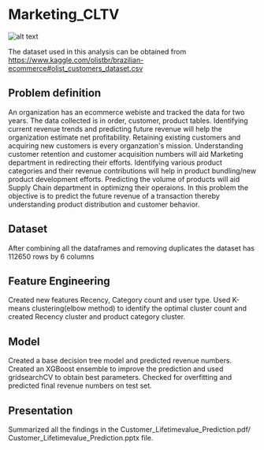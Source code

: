 # Marketing_CLTV
![alt text](https://169nk53l5vat1xy1vt3r9fwt-wpengine.netdna-ssl.com/wp-content/uploads/2019/02/customer-lifetime-value.png)

The dataset used in this analysis can be obtained from https://www.kaggle.com/olistbr/brazilian-ecommerce#olist_customers_dataset.csv 
 

## Problem definition

An organization has an ecommerce webiste and tracked the data for two years. The data collected is in order, customer, product tables. Identifying current revenue trends and predicting future revenue will help the organization estimate net profitability. 
Retaining existing customers and acquiring new customers is every organzation's mission. Understanding customer retention and customer acquisition numbers will aid Marketing department in redirecting their efforts. 
Identifying various product categories and their revenue contributions will help in product bundling/new product development efforts. 
Predicting the volume of products will aid Supply Chain department in optimizng their operaions. 
In this problem the objective is to predict the future revenue of a transaction thereby understanding product distribution and customer behavior.

## Dataset

After combining all the dataframes and removing duplicates the dataset has 112650 rows by 6 columns
 
## Feature Engineering

Created new features Recency, Category count and user type. 
Used K-means clustering(elbow method) to identify the optimal cluster count and created Recency cluster and product category cluster. 

## Model

Created a base decision tree model and predicted revenue numbers.
Created an XGBoost ensemble to improve the prediction and used gridsearchCV to obtain best parameters. 
Checked for overfitting and predicted final revenue numbers on test set. 

## Presentation 

Summarized all the findings in the Customer_Lifetimevalue_Prediction.pdf/ Customer_Lifetimevalue_Prediction.pptx file. 


